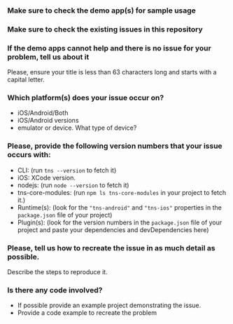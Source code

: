 ### Make sure to check the demo app(s) for sample usage

### Make sure to check the existing issues in this repository

### If the demo apps cannot help and there is no issue for your problem, tell us about it
Please, ensure your title is less than 63 characters long and starts with a capital
letter.

### Which platform(s) does your issue occur on?
- iOS/Android/Both
- iOS/Android versions
- emulator or device. What type of device?

### Please, provide the following version numbers that your issue occurs with:

- CLI: (run `tns --version` to fetch it)
- iOS: XCode version.
- nodejs: (run `node --version` to fetch it)
- tns-core-modules: (run `npm ls tns-core-modules` in your project to fetch it.)
- Runtime(s): (look for the `"tns-android"` and `"tns-ios"` properties in the `package.json` file of your project)
- Plugin(s): (look for the version numbers in the `package.json` file of your
project and paste your dependencies and devDependencies here)

### Please, tell us how to recreate the issue in as much detail as possible.
Describe the steps to reproduce it.

### Is there any code involved?
 - If possible provide an example project demonstrating the issue.
 - Provide a code example to recreate the problem
